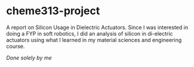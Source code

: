 # cheme313-project
A report on Silicon Usage in Dielectric Actuators. Since I was interested in doing a FYP in soft robotics, I did an analysis of silicon in di-electric actuators using what I learned in my material sciences and engineering course.

_Done solely by me_

